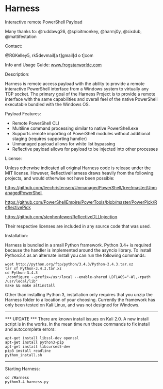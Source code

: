 # Harness
Interactive remote PowerShell Payload

Many thanks to: @ruddawg26, @sploitmonkey, @harmj0y, @sixdub, @mattifestation

Contact:

@RGKelley5, rk5devmail[a t]gmail[d o t]com

Info and Usage Guide: www.frogstarworldc.com

Description:

Harness is remote access payload with the ability to provide a remote interactive PowerShell interface from a Windows system to virtually any TCP socket. The primary goal of the Harness Project is to provide a remote interface with the same capabilities and overall feel of the native PowerShell executable bundled with the Windows OS. 

Payload Features:
-	Remote PowerShell CLI
-	Multiline command processing similar to native PowerShell.exe
-	Supports remote importing of PowerShell modules without additional staging (requires supporting handler)
-	Unmanaged payload allows for white list bypassing
-	 Reflective payload allows for payload to be injected into other processes 

License:

Unless otherwise indicated all original Harness code is release under the MIT license. However, ReflectiveHarness draws heavily from the following projects, and would otherwise not have been possible:

https://github.com/leechristensen/UnmanagedPowerShell/tree/master/UnmanagedPowerShell

https://github.com/PowerShellEmpire/PowerTools/blob/master/PowerPick/ReflectivePick

https://github.com/stephenfewer/ReflectiveDLLInjection

Their respective licenses are included in any source code that was used. 

Installation:

Harness is bundled in a small Python framework. Python 3.4+ is required because the handler is implemented around the asyncio library. To install Python3.4 as an alternate install you can run the following commands:

	wget http://python.org/ftp/python/3.4.3/Python-3.4.3.tar.xz
	tar xf Python-3.4.3.tar.xz
	cd Python-3.4.3
	./configure --prefix=/usr/local --enable-shared LDFLAGS="-Wl,-rpath /usr/local/lib"
	make && make altinstall

Other than installing Python 3, installation only requires that you unzip the Harness folder to a location of your choosing. Currently the framework has only been tested on Kali Linux, and was not designed for Windows. 

*********************************************
*** UPDATE *** There are known install issues on Kali 2.0. A new install script is in the works. In the mean time run these commands to fix install and autocomplete errors:

	apt-get install libssl-dev openssl
	apt-get install python3-pip
	apt-get install libcurses5-dev
	pip3 install readline
	python_install.sh
*********************************************

Starting Harness:

	cd /Harness
	python3.4 harness.py




